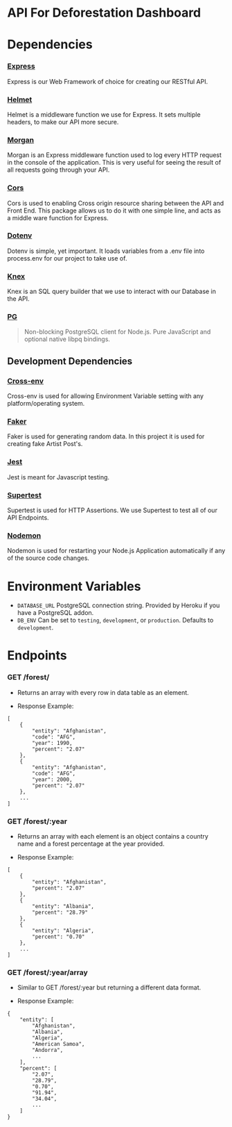 # API For Deforestation Dashboard

# Dependencies

### [Express](https://www.npmjs.com/package/express)

Express is our Web Framework of choice for creating our RESTful API.

### [Helmet](https://www.npmjs.com/package/helmet)

Helmet is a middleware function we use for Express. It sets multiple headers, to make our API more secure.

### [Morgan](https://www.npmjs.com/package/morgan)

Morgan is an Express middleware function used to log every HTTP request in the console of the application. This is very useful for seeing the result of all requests going through your API.

### [Cors](https://www.npmjs.com/package/cors)

Cors is used to enabling Cross origin resource sharing between the API and Front End. This package allows us to do it with one simple line, and acts as a middle ware function for Express.

### [Dotenv](https://www.npmjs.com/package/dotenv)

Dotenv is simple, yet important. It loads variables from a .env file into process.env for our project to take use of.

### [Knex](https://www.npmjs.com/package/knex)

Knex is an SQL query builder that we use to interact with our Database in the API.

### [PG](https://www.npmjs.com/package/pg)

> Non-blocking PostgreSQL client for Node.js. Pure JavaScript and optional native libpq bindings.

## Development Dependencies

### [Cross-env](https://www.npmjs.com/package/cross-env)

Cross-env is used for allowing Environment Variable setting with any platform/operating system.

### [Faker](https://www.npmjs.com/package/faker)

Faker is used for generating random data. In this project it is used for creating fake Artist Post's.

### [Jest](https://www.npmjs.com/package/jest)

Jest is meant for Javascript testing.

### [Supertest](https://www.npmjs.com/package/supertest)

Supertest is used for HTTP Assertions. We use Supertest to test all of our API Endpoints.

### [Nodemon](https://www.npmjs.com/package/nodemon)

Nodemon is used for restarting your Node.js Application automatically if any of the source code changes.

# Environment Variables

- `DATABASE_URL` PostgreSQL connection string. Provided by Heroku if you have a PostgreSQL addon.
- `DB_ENV` Can be set to `testing`, `development`, or `production`. Defaults to `development`.

# Endpoints

### GET /forest/

- Returns an array with every row in data table as an element.

- Response Example:

```
[
    {
        "entity": "Afghanistan",
        "code": "AFG",
        "year": 1990,
        "percent": "2.07"
    },
    {
        "entity": "Afghanistan",
        "code": "AFG",
        "year": 2000,
        "percent": "2.07"
    },
    ...
]
```

### GET /forest/:year

- Returns an array with each element is an object contains a country name and a forest percentage at the year provided.

- Response Example:

```
[
    {
        "entity": "Afghanistan",
        "percent": "2.07"
    },
    {
        "entity": "Albania",
        "percent": "28.79"
    },
    {
        "entity": "Algeria",
        "percent": "0.70"
    },
    ...
]
```

### GET /forest/:year/array

- Similar to GET /forest/:year but returning a different data format.

- Response Example:

```
{
    "entity": [
        "Afghanistan",
        "Albania",
        "Algeria",
        "American Samoa",
        "Andorra",
        ...
    ],
    "percent": [
        "2.07",
        "28.79",
        "0.70",
        "91.94",
        "34.04",
        ...
    ]
}
```
